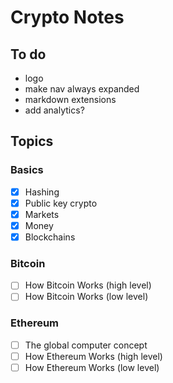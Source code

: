 # Crypto Notes

## To do
- logo
- make nav always expanded
- markdown extensions
- add analytics?

## Topics

### Basics
- [x] Hashing
- [x] Public key crypto
- [x] Markets
- [x] Money
- [x] Blockchains

### Bitcoin
- [ ] How Bitcoin Works (high level)
- [ ] How Bitcoin Works (low level)

### Ethereum
- [ ] The global computer concept
- [ ] How Ethereum Works (high level)
- [ ] How Ethereum Works (low level)
